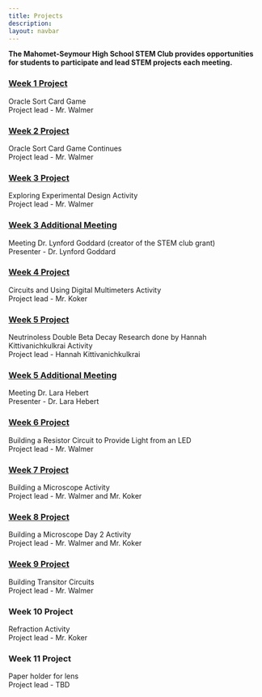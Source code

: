 ```yaml
---
title: Projects
description:
layout: navbar
---
```


**The Mahomet-Seymour High School STEM Club provides opportunities for students to participate and lead STEM projects each meeting.** 


### **[Week 1 Project](OracleSortCardGame.html)**
Oracle Sort Card Game                                                            
Project lead - Mr. Walmer


### **[Week 2 Project](OracleSortCardGame2.html)**
Oracle Sort Card Game Continues                                                   
Project lead - Mr. Walmer


### **[Week 3 Project](ExploringExperimentalDesign.html)**
Exploring Experimental Design Activity        
Project lead - Mr. Walmer                    

### **[Week 3 Additional Meeting](MeetingDrLynfordGoddard.html)**                       
Meeting Dr. Lynford Goddard (creator of the STEM club grant)                          
Presenter - Dr. Lynford Goddard                     
                                                           
                                                         
### **[Week 4 Project](CircuitsAndUsingDigitalMultimetersActivity.html)**
Circuits and Using Digital Multimeters Activity                                                                
Project lead - Mr. Koker


### **[Week 5 Project](Project5.html)**
Neutrinoless Double Beta Decay Research done by Hannah Kittivanichkulkrai Activity                                                      
Project lead - Hannah Kittivanichkulkrai                                                                 

### **[Week 5 Additional Meeting](MeetingDrLaraHebert.html)**                       
Meeting Dr. Lara Hebert                         
Presenter - Dr. Lara Hebert      
                                                                    
                                                                                                                                                     
### **[Week 6 Project](BuildingAResistorToProvideLightFromAnLED.html)**                                                                    
Building a Resistor Circuit to Provide Light from an LED                                                                  
Project lead - Mr. Walmer                                                                           
                                                                                                
                                                                                                     
### **[Week 7 Project](BuildingAMicroscope.html)**
Building a Microscope Activity                                                                
Project lead - Mr. Walmer and Mr. Koker

                       
### **[Week 8 Project](BuildingAMicroscopeDay2.html)**
Building a Microscope Day 2 Activity                                                                
Project lead - Mr. Walmer and Mr. Koker
                        
                   
### **[Week 9 Project](BuildingTransitorCircuits.html)**                                                                    
Building Transitor Circuits                                                             
Project lead - Mr. Walmer                                                                           
                                                                                                
                            
### **Week 10 Project**
Refraction Activity                                                                
Project lead - Mr. Koker


### **Week 11 Project**
Paper holder for lens                                                                
Project lead - TBD



